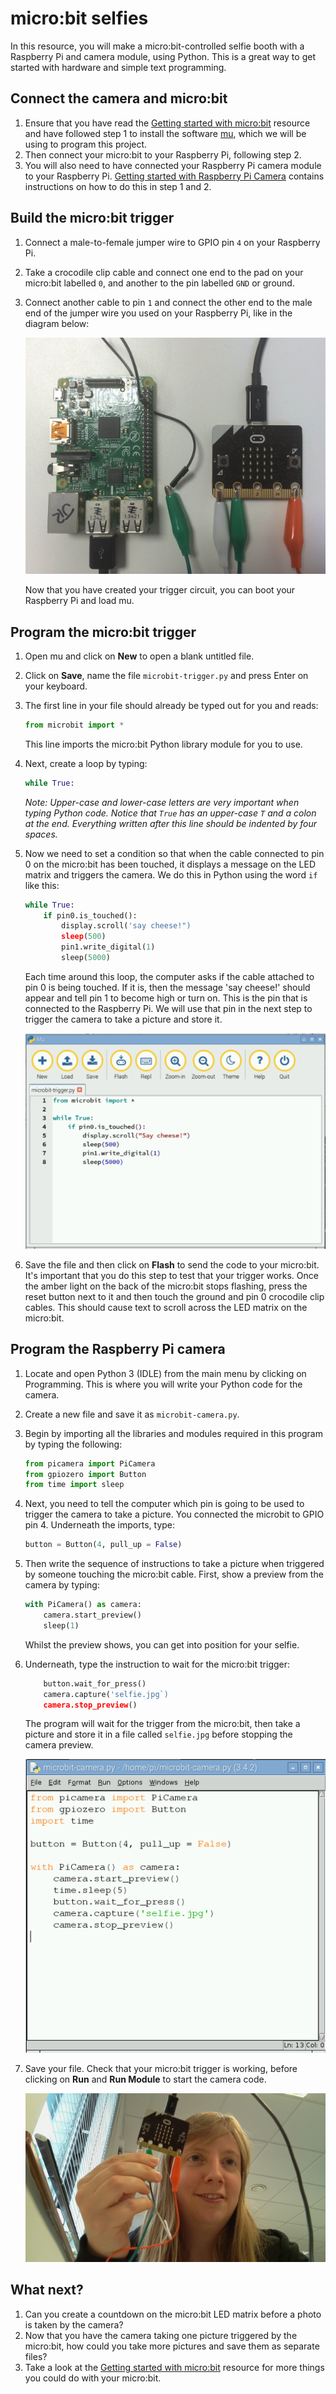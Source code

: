 # micro:bit selfies

In this resource, you will make a micro:bit-controlled selfie booth with a Raspberry Pi and camera module, using Python. This is a great way to get started with hardware and simple text programming.

## Connect the camera and micro:bit

1. Ensure that you have read the [Getting started with micro:bit](http://raspberrypi.org/learning/getting-started-with-microbits) resource and have followed step 1 to install the software [mu](software.md), which we will be using to program this project. 
1. Then connect your micro:bit to your Raspberry Pi, following step 2. 
1. You will also need to have connected your Raspberry Pi camera module to your Raspberry Pi. [Getting started with Raspberry Pi Camera](https://www.raspberrypi.org/learning/getting-started-with-picamera) contains instructions on how to do this in step 1 and 2.


## Build the micro:bit trigger

1. Connect a male-to-female jumper wire to GPIO pin `4` on your Raspberry Pi. 
1. Take a crocodile clip cable and connect one end to the pad on your micro:bit labelled `0`, and another to the pin labelled `GND` or ground.
1. Connect another cable to pin `1` and connect the other end to the male end of the jumper wire you used on your Raspberry Pi, like in the diagram below:

	![](images/microbit-trigger-diagram.png)

	Now that you have created your trigger circuit, you can boot your Raspberry Pi and load mu. 

## Program the micro:bit trigger

1. Open mu and click on **New** to open a blank untitled file. 
1. Click on **Save**, name the file `microbit-trigger.py` and press Enter on your keyboard.
1. The first line in your file should already be typed out for you and reads:
	
	```python
	from microbit import *
	```
   This line imports the micro:bit Python library module for you to use. 
   
1. Next, create a loop by typing:

	```python
	while True:
	```
	
	*Note: Upper-case and lower-case letters are very important when typing Python code. Notice that `True` has an upper-case `T` and a colon at the end. Everything written after this line should be indented by four spaces.* 	   

1. Now we need to set a condition so that when the cable connected to pin 0 on the micro:bit has been touched, it displays a message on the LED matrix and triggers the camera. We do this in Python using the word `if` like this:

	```python
	while True:
	    if pin0.is_touched():
	        display.scroll('say cheese!")
	        sleep(500)
	        pin1.write_digital(1)
            sleep(5000)
	```
	Each time around this loop, the computer asks if the cable attached to pin 0 is being touched. If it is, then the message 'say cheese!' should appear and tell pin 1 to become high or turn on. This is the pin that is connected to the Raspberry Pi. We will use that pin in the next step to trigger the camera to take a picture and store it. 

	![](images/mu-code.png)
	
1. Save the file and then click on **Flash** to send the code to your micro:bit. It's important that you do this step to test that your trigger works. Once the amber light on the back of the micro:bit stops flashing, press the reset button next to it and then touch the ground and pin 0 crocodile clip cables. This should cause text to scroll across the LED matrix on the micro:bit. 
	
## Program the Raspberry Pi camera

1. Locate and open Python 3 (IDLE) from the main menu by clicking on Programming. This is where you will write your Python code for the camera.
1. Create a new file and save it as `microbit-camera.py`.
1. Begin by importing all the libraries and modules required in this program by typing the following:

	```python
	from picamera import PiCamera
	from gpiozero import Button
	from time import sleep
	```
	
1. Next, you need to tell the computer which pin is going to be used to trigger the camera to take a picture. You connected the microbit to GPIO pin 4. Underneath the imports, type:

	```python
	button = Button(4, pull_up = False)
	```

1. Then write the sequence of instructions to take a picture when triggered by someone touching the micro:bit cable. First, show a preview from the camera by typing:

	```python
	with PiCamera() as camera:
	    camera.start_preview()
	    sleep(1)
	```

    Whilst the preview shows, you can get into position for your selfie. 
    
1. Underneath, type the instruction to wait for the micro:bit trigger:

	```python
	    button.wait_for_press()
	    camera.capture('selfie.jpg`)
	    camera.stop_preview()
	```
	
	The program will wait for the trigger from the micro:bit, then take a picture and store it in a file called `selfie.jpg` before stopping the camera preview. 
	
	![](images/camera-code.png)

1. Save your file. Check that your micro:bit trigger is working, before clicking on **Run** and **Run Module** to start the camera code. 

	![](images/selfie.jpg)

## What next?

1. Can you create a countdown on the micro:bit LED matrix before a photo is taken by the camera?
1. Now that you have the camera taking one picture triggered by the micro:bit, how could you take more pictures and save them as separate files?
1. Take a look at the [Getting started with micro:bit](http://raspberrypi.org/learning/getting-started-with-microbits) resource for more things you could do with your micro:bit. 
